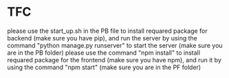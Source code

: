 # TFC
please use the start_up.sh in the PB file to install requared package for backend (make sure you have pip), and run the server by using the command "python manage.py runserver" to start the server (make sure you are in the PB folder)
please use the command "npm install" to install requared package for the frontend (make sure you have npm), and run it by using the command "npm start" (make sure you are in the PF folder)
